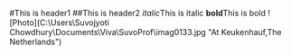 #This is header1
##This is header2
*italic*This is italic
**bold**This is bold
![Photo](C:\Users\Suvojyoti Chowdhury\Documents\Viva\SuvoProf\imag0133.jpg "At Keukenhauf,The Netherlands") 

